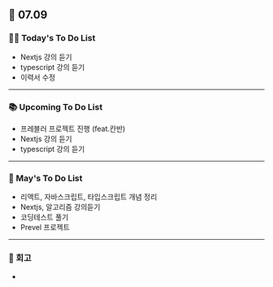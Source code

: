 ## 📆 07.09

### 💁‍♀️ Today's To Do List

- Nextjs 강의 듣기
- typescript 강의 듣기
- 이력서 수정

---

### 📚 Upcoming To Do List

- 프레블러 프로젝트 진행 (feat.칸반)
- Nextjs 강의 듣기
- typescript 강의 듣기

---

### 📌 May's To Do List

- 리액트, 자바스크립트, 타입스크립트 개념 정리
- Nextjs, 알고리즘 강의듣기
- 코딩테스트 풀기
- Prevel 프로젝트

---

### 👀 회고

-
